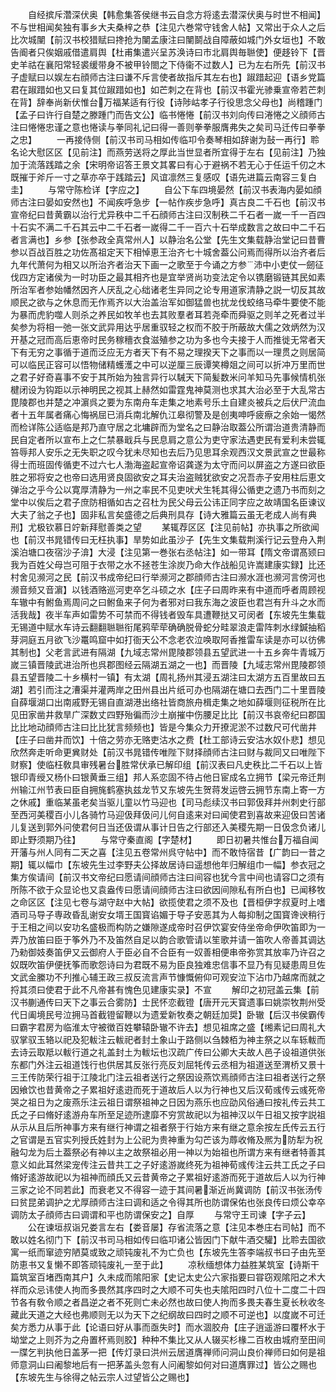 <!-- { "loadSidebar": true } -->
　　自经摈斥濳深伏奥【韩愈集答侯继书云自念方将逺去潜深伏奥与时世不相闻】不与世相闻矣独有事乡大夫桑梓之恭【注见六巻常守钱舍人帖】又常出于众人之后比次城闉【前汉书校猎赋曰搀抢为闉孟康注曰闉鬬战自障蔽如城门外女垣也】不敢告阍者只俟姻戚借遣肩舆【杜甫集遣兴呈苏涣诗曰市北肩舆毎聮使】便趍铃下【晋史羊祜在襄阳常轻裘缓带身不被甲铃閤之下侍衞不过数人】已为左右所先【前汉书子虚赋曰以娱左右顔师古注曰谦不斥言使者故指斥其左右也】踧踖起迎【语乡党篇君在踧踖如也又曰复其位踧踖如也】如芒刺之在背也【前汉书霍光骖乗宣帝若芒刺在背】辞奉尚新伏惟台万福某适有行役【诗陟岵孝子行役思念父母也】尚稽踵门【孟子曰许行自楚之滕踵门而告文公】临书惓惓【前汉书刘向传曰淃惓之义顔师古注曰惓惓忠谨之意也惓读与拳同礼记曰得一善则拳拳服膺弗失之矣司马迁传曰拳拳之忠】
　　一再接侍侧【前汉书司马相如传临卭令奏琴相如辞谢为鼔一再行】聆名论大慰区区【见前注】而燕劳送将之厚此当世显者所宜得于左右【见前注】乃独加于流落践踏之余【宋明帝诏答王景文其畧曰有心于避祸不若无心于任运千仞之木既摧于斧斤一寸之草亦卒于践踏云】风谊凛然三复感叹【语先进篇云南容三复白圭】
　　与常守陈检详【字应之】
　　自公下车四境晏然【前汉书表海内晏如顔师古注曰晏如安然也】不闻疾呼急步【一帖作疾步急呼】真古良二千石也【前汉书宣帝纪曰昔黄霸以治行尤异秩中二千石顔师古注曰汉制秩二千石者一嵗一千一百四十石实不满二千石其云中二千石者一嵗得二千一百六十石举成数言之故曰中二千石者言满也】乡参【张参政全真常州人】以静治名公堂【先生文集载静治堂记曰昔曹参以百战百胜之功佐髙祖定天下相悼恵王治齐七十城舍葢公问焉而得所以治齐者后九年代萧何为相又以所治齐者治天下画一之歌至于今诵之方参沛中小吏仗一劒征伐四方定诸侯为一时功臣之最其相齐也是宜举贤尚功变法定令以镌磨锻链其民如素所治军者参始幡然因齐人厌乱之心绌诸老生异同之论专用道家清静之説一切反其故顺民之欲与之休息而无作焉齐以大治盖治军如御猛兽也扰龙伐蛟络马牵牛要使不能为暴而虎豹噬人则杀之养民如牧羊也去其败羣者耳若尧牵而舜驱之则羊之死者过半矣参为将相一弛一张文武异用达乎居重驭轻之权而不胶于所蔽故大儒之效炳然为汉开基之冠而高后恵帝时民务稼穯衣食滋殖参之功为多也今夫接于人而推徙无常者天下有无穷之事循于道而泛应无方者天下有不易之理揆天下之事而以一理贯之则居简可以临民正容可以悟物储精蠖濩之中可以逆厘三辰谭笑樽爼之间可以折冲万里而世之君子好奇喜事不安于其所始为独言异行以駴天下简髪数米问羊知马先事候情机张楗闭设为钩距以示神明民之视其上赫然如雷霆鬼神莫测也求其大治必至于大乱常古毘陵郡也并楚之冲濵呉之要为东南舟车走集之地素号乐土自建炎被兵之后伏尸流血者十五年属者痛心悔祸屈已消兵南北解仇江皋彻警及是创夷呻呼疲瘵之余始一愒然而检详陈公适临是邦乃直守居之北墉辟而为堂名之曰静治取葢公所谓治道贵清静而民自定者所以宣布上之仁禁暴戢兵与民息肩之意公为吏守家法遇吏民有爱利未尝辄笞辱邦人安乐之无失职之叹今犹未尽知也去后乃见思耳余观西汉文景武宣之世最称得士而班固传循吏不过六七人渤海盗起宣帝诏龚遂为太守而问以屏盗之方遂曰欲臣胜之邪将安之也帝曰选用贤良固欲安之耳夫治盗贼犹欲安之况吾赤子安用柱后恵文弹治之乎今公以寛厚清静为一州之率民不见吏吠犬生牦其得公循吏之遗乃书而刻之堂中以俟后之君子庶防相循如古之召杜为民父母云公讳正同字应之故靖国名臣谏议大夫了翁之子也】固非私言矣盛德之后典刑具存【诗大雅篇云虽无老成人尚有典刑】尤极钦慕日竚新拜慰善类之望
　　某辄荐区区【注见前帖】亦执事之所欲闻也【前汉书晁错传曰无枉执事】旱势如此虽沙子【先生文集载荆溪行记云登舟入荆溪泊塘口夜宿沙子渰】大浸【注见第一巻张右丞帖注】如一带耳【隋文帝谓髙颎曰我为百姓父母岂可阻于衣带之水不拯苍生涂炭乃命大作战船见许嵩建康实録】比还村舍见濒河之民【前汉书成帝纪曰行举濒河之郡顔师古注曰濒水涯也濒河言傍河也濒音频又音濵】以钱酒赂巡河吏卒乞斗硕之水【庄子曰周昨来有中道而呼者周顾视车辙中有鲋鱼焉周问之曰鲋鱼来子何为者邪对曰我东海之波臣也君岂有升斗之水而活我哉】夜半车声如雷势不可禁而不得钱者毁车具遭鞭挞又可闵者【东坡先生集载无锡道中赋水车诗云翻翻聮聮衔尾鸦荦荦确确脱骨蛇分畦翠浪走雷阵刺水绿鍼抽稻芽洞庭五月欲飞沙鼍鸣窟中如打衙天公不念老农泣唤取阿香推雷车读是亦可以彷佛其制也】父老言武进有隔湖【九域志常州毘陵郡领县五望武进一十五乡奔牛青城万嵗三镇晋陵武进治所也呉郡图经云隔湖五湖之一也】而晋陵【九域志常州毘陵郡领县五望晋陵二十乡横村一镇】有太湖【周礼扬州其浸五湖注曰太湖方五百里故曰五湖】若引而注之漕渠并灌两岸之田州县出片纸可办也隔湖在塘口去西门二十里晋陵自薛堰湖口出南戚野无锡自直湖港出络社皆商旅舟楫走集之地如薛堰则征税所在比见田家凿井救旱广深数丈四野殆徧而沙土崩摧中伤腰足比比【前汉书哀帝纪曰郡国比比地动顔师古注曰比比犹言频频也】皆是今集众力开撩泥淤不过数尺可代凿井【庄子曰凿井而饮】十倍之劳亦无赂吏沽水之费【杜工部诗云安沽水奴仆悲】想见欣然奔走听命更兾财处【前汉书晁错传唯陛下财择顔师古注曰财与裁同又曰唯陛下财察】使临枉敎具审残暑台胜常伏承已解印组【前汉表曰凡史秩比二千石以上皆银印青绶又杨仆曰银黄垂三组】邦人系恋固不待占他日宦成名立拥节【梁元帝迁荆州输江州节表曰臣自拥旄鹤塞执兹龙节又东坡先生贺蒋发运啓云拥节东南上寄一方之休戚】重临某虽老矣当驱儿童以竹马迎也【司马彪续汉书曰郭伋拜并州刺史行部至西河美稷百小儿各骑竹马迎伋拜伋问儿何自逺来对曰闻使君到喜故来迎伋曰苦诸儿复送到郭外问使君何日当还伋谓从事计日告之行部还入美稷先期一日伋念负诸儿即止野须期乃往】
　　与常守秦直阁【字楚材】
　　即日初暑共惟台万福自闻开藩与州人同有二天之喜【注见五卷常州呉守帖中】而不敢恃宿昔【广韵曰一昔之期】辄以幅巾【东坡先生过李野夫公择故居诗曰遥想他年归解组巾一幅】参衣冠之集方俟请间【前汉书文帝纪曰愿请间顔师古注曰间容也犹今言中间也请容□之须有所陈不欲于众显论也又袁盎传曰愿请间顔师古注曰欲因间隙私有所白也】已闻移牧之命区区【注见七卷与湖守赵中大帖】欲揽使君之须不及也【晋桓伊字叔夏时上嗜酒司马导子専政昏乱谢安女壻王国寳谄媚于导子安恶其为人每抑制之国寳谗谀稍行于王相之间以安功名盛极而构防之嫌隙遂成帝时召伊饮宴安侍坐帝命伊吹笛即为一弄乃放笛曰臣于筝外乃不及笛然自足以韵合歌管请以笙歌并请一笛吹人帝善其调达乃勑御妓奏笛伊又云御府人于臣必自不合臣有一奴善相便串帝弥赏其放率乃许召之奴既吹笛伊便抚筝而歌怨诗曰为君既不易为臣良独难忠信事不显乃有见疑患周旦佐文武金縢功不刋推心辅王政三叔反流言声节慷慨俯仰可观安泣下沾巾乃越席而就之捋其须曰使君于此不凡帝甚有愧色见建康实录】不宣
　　解印之初冠盖云集【前汉书蒯通传曰天下之事云合雾防】士民怀恋截镫【唐开元天寳遗事曰姚崇牧荆州受代日阖境民号泣拥马首截镫留鞭以为遗爱新牧奏之朝廷加奨】卧辙【后汉书侯霸传曰霸字君房为临淮太守被徴百姓攀辕卧辙不许去】想见祖席之盛【缃素记曰周礼大驭掌驭玉辂以祀及犯軷注云軷祀者封土象山于路侧以刍棘栢为神主祭之以车轹軷而去诗云取羝以軷行道之礼盖封土为軷坛也汉疏广传曰公卿大夫故人邑子设祖道供张东都门外注云祖道饯行也供居其反张行亮反刘屈牦传云丞相为祖道送至渭桥又景十三王传防荣行祖于江陵北门注云祖者送行之祭因设燕饮焉顔师古注曰祖者送行之祭因飨饮也昔黄帝之子累祖好逺逰而死于道故后人以为行神也又后汉荀彧传云彧死帝哭之祖日为之废燕乐注云祖日谓祭祖神之日因为燕乐也应劭风俗通曰按礼传云共工氏之子曰脩好逺游舟车所至足迹所逮靡不穷赏故祀以为祖神汉以午日祖又按字説祖从示从且后所神事方来有继行神谓之祖者祭于行始方来有继之意余按左氏传云五行之官谓是五官实列授氏姓封为上公祀为贵神重为勾芒该为蓐收脩及熈为防犁为祝融勾龙为后土葢祭必有神以主之故祭祖必用一神以为始祖也所谓方来有继者特善其意义如此耳然梁宠传注云昔共工之子好逺游嵗终死为祖神荀彧传注云共工氏之子曰脩好逺游故祀以为祖神而顔氏又云昔黄帝之子累祖好逺游而死于道故后人以为行神三家之论不同若此】而衰老又不得容一迹于其间暑渐近尚冀调防【前汉书张汤传曰贫昆弟调护之尤厚顔师古注曰调和适之令得其所也防谓保佑也张良传曰烦公幸卒调防太子顔师古曰调谓和平也防谓保安之】自厚
　　与常守王司谏【字子云】
　　公在谏垣叔诣兄娄言左右【娄音屡】存省流落之意【注见本巻庄右司帖】而不敢以姓名彻门下【前汉书司马相如传曰临卭诸公皆因门下献牛酒交驩】比聆去国欲寓一纸而窜迹穷陋莫或致之顽钝废礼不为亡负也【东坡先生答李端叔书曰子由先至防恵书又复懒不即答顽钝废礼一至于此】
　　凉秋缅想体力益胜某筑室【诗斯干篇筑室百堵西南其户】久未成而隂阳家【史记太史公六家指要曰甞窃观隂阳之术大祥而众忌讳使人拘而多畏然其序四时之大顺不可失也夫隂阳四时八位十二度二十四节各有敎令顺之者昌逆之者不死则亡未必然也故曰使人拘而多畏夫春生夏长秋收冬藏此天道之大经也弗顺则无以为天下之纪纲故曰四时之顺不可逆也】以度嵗不可迁矣方悉力从事于此【论语曰好从事而亟失时】而水涸胶舟【庄子逍遥游曰覆杯水于坳堂之上则芥为之舟置杯焉则胶】种种不集比又从人辍买杉椽二百枚由城府至田间一牒乞判执他日盖茅一把【传灯录曰洪州云居道膺禅师问洞山良价禅师曰如何是祖师意洞山曰阇黎地后有一把茅盖头忽有人问阇黎如何对曰道膺罪过】皆公之赐也【东坡先生与徐得之帖云宗人过望皆公之赐也】
